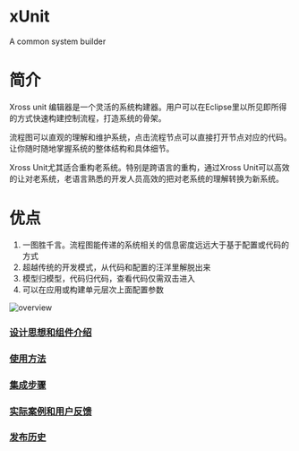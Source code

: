 xUnit
=====

A common system builder

# 简介
Xross unit 编辑器是一个灵活的系统构建器。用户可以在Eclipse里以所见即所得的方式快速构建控制流程，打造系统的骨架。

流程图可以直观的理解和维护系统，点击流程节点可以直接打开节点对应的代码。让你随时随地掌握系统的整体结构和具体细节。

Xross Unit尤其适合重构老系统。特别是跨语言的重构，通过Xross Unit可以高效的让对老系统，老语言熟悉的开发人员高效的把对老系统的理解转换为新系统。

# 优点
1. 一图胜千言。流程图能传递的系统相关的信息密度远远大于基于配置或代码的方式
1. 超越传统的开发模式，从代码和配置的汪洋里解脱出来
1. 模型归模型，代码归代码，查看代码仅需双击进入
1. 可以在应用或构建单元层次上面配置参数

![overview](https://github.com/hejiehui/xUnit/blob/master/doc/overview.png) 

### [设计思想和组件介绍](https://github.com/hejiehui/xUnit/wiki/Design)

### [使用方法](https://github.com/hejiehui/xUnit/wiki/Editor-Usage)

### [集成步骤](https://github.com/hejiehui/xUnit/wiki/Integration-Guide)

### [实际案例和用户反馈](https://github.com/hejiehui/xUnit/wiki/Application-and-Feedback)

### [发布历史](https://github.com/hejiehui/xUnit/wiki/Release-Notes)
